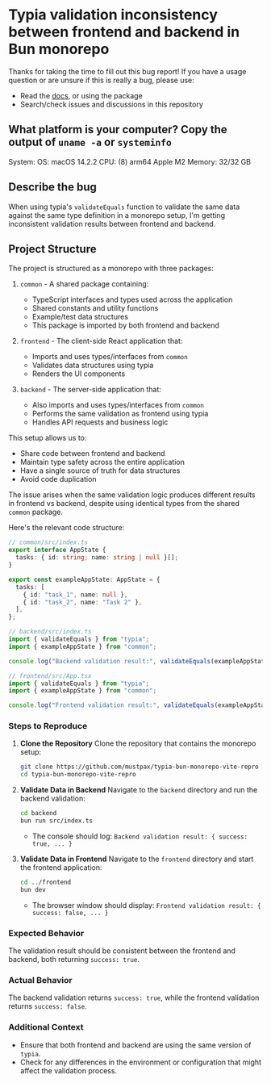 # Typia validation inconsistency between frontend and backend in Bun monorepo

Thanks for taking the time to fill out this bug report! If you have a usage question or are unsure if this is really a bug, please use:

- Read the [docs](https://typia.io), or using the package
- Search/check issues and discussions in this repository

## What platform is your computer? Copy the output of `uname -a` or `systeminfo`

System: OS: macOS 14.2.2 CPU: (8) arm64 Apple M2 Memory: 32/32 GB

## Describe the bug

When using typia's `validateEquals` function to validate the same data against the same type definition in a monorepo setup, I'm getting inconsistent validation results between frontend and backend.

## Project Structure

The project is structured as a monorepo with three packages:

1. `common` - A shared package containing:

   - TypeScript interfaces and types used across the application
   - Shared constants and utility functions
   - Example/test data structures
   - This package is imported by both frontend and backend

2. `frontend` - The client-side React application that:

   - Imports and uses types/interfaces from `common`
   - Validates data structures using typia
   - Renders the UI components

3. `backend` - The server-side application that:
   - Also imports and uses types/interfaces from `common`
   - Performs the same validation as frontend using typia
   - Handles API requests and business logic

This setup allows us to:

- Share code between frontend and backend
- Maintain type safety across the entire application
- Have a single source of truth for data structures
- Avoid code duplication

The issue arises when the same validation logic produces different results in frontend vs backend, despite using identical types from the shared `common` package.

Here's the relevant code structure:

```ts
// common/src/index.ts
export interface AppState {
  tasks: { id: string; name: string | null }[];
}

export const exampleAppState: AppState = {
  tasks: [
    { id: "task_1", name: null },
    { id: "task_2", name: "Task 2" },
  ],
};
```

```ts
// backend/src/index.ts
import { validateEquals } from "typia";
import { exampleAppState } from "common";

console.log("Backend validation result:", validateEquals(exampleAppState));
```

```ts
// frontend/src/App.tsx
import { validateEquals } from "typia";
import { exampleAppState } from "common";

console.log("Frontend validation result:", validateEquals(exampleAppState));
```

### Steps to Reproduce

1. **Clone the Repository**
   Clone the repository that contains the monorepo setup:

   ```sh
   git clone https://github.com/mustpax/typia-bun-monorepo-vite-repro
   cd typia-bun-monorepo-vite-repro
   ```

2. **Validate Data in Backend**
   Navigate to the `backend` directory and run the backend validation:

   ```sh
   cd backend
   bun run src/index.ts
   ```

   - The console should log: `Backend validation result: { success: true, ... }`

3. **Validate Data in Frontend**
   Navigate to the `frontend` directory and start the frontend application:

   ```sh
   cd ../frontend
   bun dev
   ```

   - The browser window should display: `Frontend validation result: { success: false, ... }`

### Expected Behavior

The validation result should be consistent between the frontend and backend, both returning `success: true`.

### Actual Behavior

The backend validation returns `success: true`, while the frontend validation returns `success: false`.

### Additional Context

- Ensure that both frontend and backend are using the same version of `typia`.
- Check for any differences in the environment or configuration that might affect the validation process.

